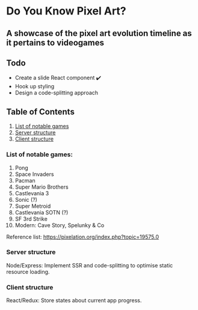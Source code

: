 # Do You Know Pixel Art?

## A showcase of the pixel art evolution timeline as it pertains to videogames

## Todo

- Create a slide React component ✔️
- Hook up styling
- Design a code-splitting approach

## Table of Contents

1. [List of notable games](https://github.com/Doesntmeananything/do-you-know-pixel-art#list-of-notable-games)
2. [Server structure](https://github.com/Doesntmeananything/do-you-know-pixel-art#server-structure)
3. [Client structure](https://github.com/Doesntmeananything/do-you-know-pixel-art#client-structure)

### List of notable games:

1. Pong
2. Space Invaders
3. Pacman
4. Super Mario Brothers
5. Castlevania 3
6. Sonic (?)
7. Super Metroid
8. Castlevania SOTN (?)
9. SF 3rd Strike
10. Modern: Cave Story, Spelunky & Co

Reference list: https://pixelation.org/index.php?topic=19575.0

### Server structure

Node/Express: Implement SSR and code-splitting to optimise static resource loading.

### Client structure

React/Redux: Store states about current app progress.
